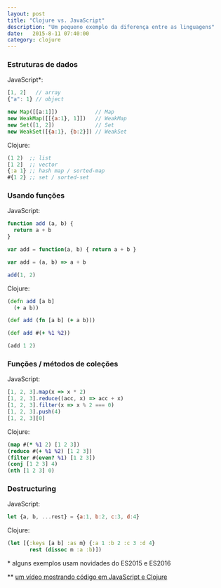 ```yaml
---
layout: post
title: "Clojure vs. JavaScript"
description: "Um pequeno exemplo da diferença entre as linguagens"
date:   2015-8-11 07:40:00
category: clojure
---
```


### Estruturas de dados

JavaScript*:

```js
[1, 2]   // array
{"a": 1} // object

new Map([[a:1]])            // Map
new WeakMap([[{a:1}, 1]])   // WeakMap
new Set([1, 2])             // Set
new WeakSet([{a:1}, {b:2}]) // WeakSet
```

Clojure: 

```clojure
(1 2)  ;; list
[1 2]  ;; vector
{:a 1} ;; hash map / sorted-map
#{1 2} ;; set / sorted-set
```

### Usando funções

JavaScript:

```js
function add (a, b) {
  return a + b
}

var add = function(a, b) { return a + b }

var add = (a, b) => a + b

add(1, 2)
```

Clojure:

```clojure
(defn add [a b]
  (+ a b))

(def add (fn [a b] (+ a b)))

(def add #(+ %1 %2))

(add 1 2)
```

### Funções / métodos de coleções

JavaScript:

```js
[1, 2, 3].map(x => x * 2)
[1, 2, 3].reduce((acc, x) => acc + x)
[1, 2, 3].filter(x => x % 2 === 0)
[1, 2, 3].push(4)
[1, 2, 3][0]
```

Clojure:

```clojure
(map #(* %1 2) [1 2 3])
(reduce #(+ %1 %2) [1 2 3])
(filter #(even? %1) [1 2 3])
(conj [1 2 3] 4)
(nth [1 2 3] 0)
```

### Destructuring

JavaScript:

```js
let {a, b, ...rest} = {a:1, b:2, c:3, d:4}
```

Clojure:

```clojure
(let [{:keys [a b] :as m} {:a 1 :b 2 :c 3 :d 4}
       rest (dissoc m :a :b)])
```

\* alguns exemplos usam novidades do ES2015 e ES2016

\*\* [um vídeo mostrando código em JavaScript e Clojure](https://www.youtube.com/watch?v=8UYa8PV3CXQ)
